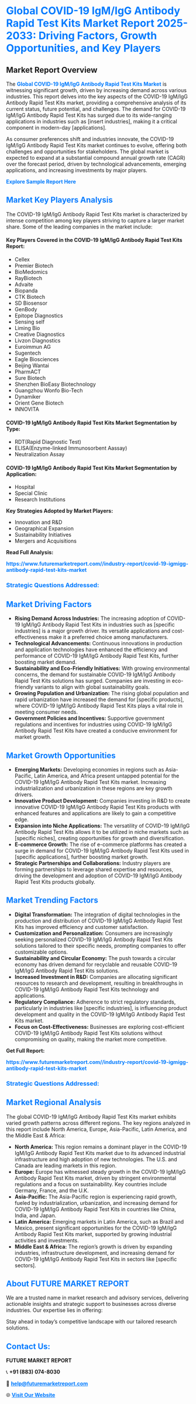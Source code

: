 <h1 style="color: #007BFF;">Global COVID-19 IgM/IgG Antibody Rapid Test Kits Market Report 2025-2033: Driving Factors, Growth Opportunities, and Key Players</h1>

<section id="overview">
<h2>Market Report Overview</h2>
<p>The <a href="https://www.futuremarketreport.com//industry-report/covid-19-igmigg-antibody-rapid-test-kits-market" style="color: #007BFF; text-decoration: none;"><strong>Global COVID-19 IgM/IgG Antibody Rapid Test Kits Market</strong></a> is witnessing significant growth, driven by increasing demand across various industries. This report delves into the key aspects of the COVID-19 IgM/IgG Antibody Rapid Test Kits market, providing a comprehensive analysis of its current status, future potential, and challenges. The demand for COVID-19 IgM/IgG Antibody Rapid Test Kits has surged due to its wide-ranging applications in industries such as [insert industries], making it a critical component in modern-day [applications].</p>
<p>As consumer preferences shift and industries innovate, the COVID-19 IgM/IgG Antibody Rapid Test Kits market continues to evolve, offering both challenges and opportunities for stakeholders. The global market is expected to expand at a substantial compound annual growth rate (CAGR) over the forecast period, driven by technological advancements, emerging applications, and increasing investments by major players.</p>
</section>

<section id="overview">
<p><a href="https://www.futuremarketreport.com//request-sample/reportId=78606" style="color: #007BFF; text-decoration: none;"><strong>Explore Sample Report Here</strong></a></p>
</section>

<section id="key-players">
<h2 style="color: #007BFF;">Market Key Players Analysis</h2>
<p>The COVID-19 IgM/IgG Antibody Rapid Test Kits market is characterized by intense competition among key players striving to capture a larger market share. Some of the leading companies in the market include:</p>
<h4>Key Players Covered in the COVID-19 IgM/IgG Antibody Rapid Test Kits Report:</h4>
<ul><li>Cellex</li><li>Premier Biotech</li><li>BioMedomics</li><li>RayBiotech</li><li>Advaite</li><li>Biopanda</li><li>CTK Biotech</li><li>SD Biosensor</li><li>GenBody</li><li>Epitope Diagnostics</li><li>Sensing self</li><li>Liming Bio</li><li>Creative Diagnostics</li><li>Livzon Diagnostics</li><li>Euroimmun AG</li><li>Sugentech</li><li>Eagle Biosciences</li><li>Beijing Wantai</li><li>PharmACT</li><li>Sure Biotech</li><li>Shenzhen BioEasy Biotechnology</li><li>Guangzhou Wonfo Bio-Tech</li><li>Dynamiker</li><li>Orient Gene Biotech</li><li>INNOVITA</li></ul>
<h4>COVID-19 IgM/IgG Antibody Rapid Test Kits Market Segmentation by Type:</h4>
<ul><li>RDT(Rapid Diagnostic Test)</li><li>ELISA(Enzyme-linked Immunosorbent Aassay)</li><li>Neutralization Assay</li></ul>

<h4>COVID-19 IgM/IgG Antibody Rapid Test Kits Market Segmentation by Application:</h4>
<ul><li>Hospital</li><li>Special Clinic</li><li>Research Institutions</li></ul>
<p><strong>Key Strategies Adopted by Market Players:</strong></p>
<ul>
<li>Innovation and R&D</li>
<li>Geographical Expansion</li>
<li>Sustainability Initiatives</li>
<li>Mergers and Acquisitions</li>
</ul>
</section>

<section>
<p><strong>Read Full Analysis: </strong></p><a href="https://www.futuremarketreport.com//industry-report/covid-19-igmigg-antibody-rapid-test-kits-market" style="color: #007BFF; text-decoration: none;"><strong>https://www.futuremarketreport.com//industry-report/covid-19-igmigg-antibody-rapid-test-kits-market</strong></a>
<h3 style="color: #007BFF;">Strategic Questions Addressed:</h3>
</section>

<section id="driving-factors">
<h2 style="color: #007BFF;">Market Driving Factors</h2>
<ul>
<li><strong>Rising Demand Across Industries:</strong> The increasing adoption of COVID-19 IgM/IgG Antibody Rapid Test Kits in industries such as [specific industries] is a major growth driver. Its versatile applications and cost-effectiveness make it a preferred choice among manufacturers.</li>
<li><strong>Technological Advancements:</strong> Continuous innovations in production and application technologies have enhanced the efficiency and performance of COVID-19 IgM/IgG Antibody Rapid Test Kits, further boosting market demand.</li>
<li><strong>Sustainability and Eco-Friendly Initiatives:</strong> With growing environmental concerns, the demand for sustainable COVID-19 IgM/IgG Antibody Rapid Test Kits solutions has surged. Companies are investing in eco-friendly variants to align with global sustainability goals.</li>
<li><strong>Growing Population and Urbanization:</strong> The rising global population and rapid urbanization have increased the demand for [specific products], where COVID-19 IgM/IgG Antibody Rapid Test Kits plays a vital role in meeting consumer needs.</li>
<li><strong>Government Policies and Incentives:</strong> Supportive government regulations and incentives for industries using COVID-19 IgM/IgG Antibody Rapid Test Kits have created a conducive environment for market growth.</li>
</ul>
</section>

<section id="growth-opportunities">
<h2 style="color: #007BFF;">Market Growth Opportunities</h2>
<ul>
<li><strong>Emerging Markets:</strong> Developing economies in regions such as Asia-Pacific, Latin America, and Africa present untapped potential for the COVID-19 IgM/IgG Antibody Rapid Test Kits market. Increasing industrialization and urbanization in these regions are key growth drivers.</li>
<li><strong>Innovative Product Development:</strong> Companies investing in R&D to create innovative COVID-19 IgM/IgG Antibody Rapid Test Kits products with enhanced features and applications are likely to gain a competitive edge.</li>
<li><strong>Expansion into Niche Applications:</strong> The versatility of COVID-19 IgM/IgG Antibody Rapid Test Kits allows it to be utilized in niche markets such as [specific niches], creating opportunities for growth and diversification.</li>
<li><strong>E-commerce Growth:</strong> The rise of e-commerce platforms has created a surge in demand for COVID-19 IgM/IgG Antibody Rapid Test Kits used in [specific applications], further boosting market growth.</li>
<li><strong>Strategic Partnerships and Collaborations:</strong> Industry players are forming partnerships to leverage shared expertise and resources, driving the development and adoption of COVID-19 IgM/IgG Antibody Rapid Test Kits products globally.</li>
</ul>
</section>

<section id="trending-factors">
<h2 style="color: #007BFF;">Market Trending Factors</h2>
<ul>
<li><strong>Digital Transformation:</strong> The integration of digital technologies in the production and distribution of COVID-19 IgM/IgG Antibody Rapid Test Kits has improved efficiency and customer satisfaction.</li>
<li><strong>Customization and Personalization:</strong> Consumers are increasingly seeking personalized COVID-19 IgM/IgG Antibody Rapid Test Kits solutions tailored to their specific needs, prompting companies to offer customizable options.</li>
<li><strong>Sustainability and Circular Economy:</strong> The push towards a circular economy has driven demand for recyclable and reusable COVID-19 IgM/IgG Antibody Rapid Test Kits solutions.</li>
<li><strong>Increased Investment in R&D:</strong> Companies are allocating significant resources to research and development, resulting in breakthroughs in COVID-19 IgM/IgG Antibody Rapid Test Kits technology and applications.</li>
<li><strong>Regulatory Compliance:</strong> Adherence to strict regulatory standards, particularly in industries like [specific industries], is influencing product development and quality in the COVID-19 IgM/IgG Antibody Rapid Test Kits market.</li>
<li><strong>Focus on Cost-Effectiveness:</strong> Businesses are exploring cost-efficient COVID-19 IgM/IgG Antibody Rapid Test Kits solutions without compromising on quality, making the market more competitive.</li>
</ul>
</section>

<section>
<p><strong>Get Full Report: </strong></p><a href="https://www.futuremarketreport.com//industry-report/covid-19-igmigg-antibody-rapid-test-kits-market" style="color: #007BFF; text-decoration: none;"><strong>https://www.futuremarketreport.com//industry-report/covid-19-igmigg-antibody-rapid-test-kits-market</strong></a>
<h3 style="color: #007BFF;">Strategic Questions Addressed:</h3>
</section>


<section id="regional-analysis">
<h2 style="color: #007BFF;">Market Regional Analysis</h2>
<p>The global COVID-19 IgM/IgG Antibody Rapid Test Kits market exhibits varied growth patterns across different regions. The key regions analyzed in this report include North America, Europe, Asia-Pacific, Latin America, and the Middle East & Africa:</p>
<ul>
<li><strong>North America:</strong> This region remains a dominant player in the COVID-19 IgM/IgG Antibody Rapid Test Kits market due to its advanced industrial infrastructure and high adoption of new technologies. The U.S. and Canada are leading markets in this region.</li>
<li><strong>Europe:</strong> Europe has witnessed steady growth in the COVID-19 IgM/IgG Antibody Rapid Test Kits market, driven by stringent environmental regulations and a focus on sustainability. Key countries include Germany, France, and the U.K.</li>
<li><strong>Asia-Pacific:</strong> The Asia-Pacific region is experiencing rapid growth, fueled by industrialization, urbanization, and increasing demand for COVID-19 IgM/IgG Antibody Rapid Test Kits in countries like China, India, and Japan.</li>
<li><strong>Latin America:</strong> Emerging markets in Latin America, such as Brazil and Mexico, present significant opportunities for the COVID-19 IgM/IgG Antibody Rapid Test Kits market, supported by growing industrial activities and investments.</li>
<li><strong>Middle East & Africa:</strong> The region’s growth is driven by expanding industries, infrastructure development, and increasing demand for COVID-19 IgM/IgG Antibody Rapid Test Kits in sectors like [specific sectors].</li>
</ul>
</section>

<footer>
<h2 style="color: #007BFF;">About FUTURE MARKET REPORT</h2>
<p>We are a trusted name in market research and advisory services, delivering actionable insights and strategic support to businesses across diverse industries. Our expertise lies in offering:</p>

<p>Stay ahead in today’s competitive landscape with our tailored research solutions.</p>

<h2 style="color: #007BFF;">Contact Us:</h2>
<p><strong>FUTURE MARKET REPORT</strong></p>
<p>📞 <strong>+91 (883) 074-8030</strong></p>
<p>📧 <strong><a href="mailto:help@futuremarketreport.com" style="color: #007BFF;">help@futuremarketreport.com</a></strong></p>
<p>🌐 <strong><a href="https://www.futuremarketreport.com/" style="color: #007BFF;">Visit Our Website</a></strong></p>
</footer>